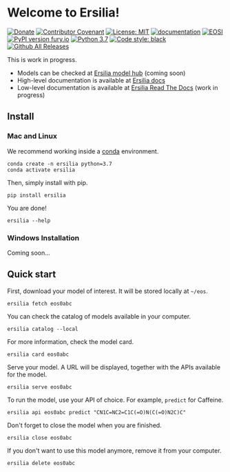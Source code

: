 # Welcome to Ersilia!
[![Donate](https://img.shields.io/badge/Donate-PayPal-green.svg)](https://www.paypal.com/uk/fundraiser/charity/4145012)
[![Contributor Covenant](https://img.shields.io/badge/Contributor%20Covenant-v2.0%20adopted-ff69b4.svg)](CODE_OF_CONDUCT.md)
[![License: MIT](https://img.shields.io/badge/License-MIT-yellow.svg)](https://opensource.org/licenses/MIT)
[![documentation](https://img.shields.io/badge/-Documentation-purple?logo=read-the-docs&logoColor=white)](https://ersilia-hub.netlify.app/docs/)
[![EOSI](https://circleci.com/gh/ersilia-os/ersilia.svg?style=svg)](https://circleci.com/gh/ersilia-os/ersilia)
[![PyPI version fury.io](https://badge.fury.io/py/ersilia.svg)](https://pypi.python.org/pypi/ersilia/)
[![Python 3.7](https://img.shields.io/badge/python-3.7-blue.svg)](https://www.python.org/downloads/release/python-370/)
[![Code style: black](https://img.shields.io/badge/code%20style-black-000000.svg?logo=Python&logoColor=white)](https://github.com/psf/black)
[![Github All Releases](https://img.shields.io/github/downloads/ersilia-os/ersilia/total.svg)]()

This is work in progress.

* Models can be checked at [Ersilia model hub](https://ersilia.io/hub) (coming soon)
* High-level documentation is available at [Ersilia docs](http://ersilia-hub.netlify.app/docs/)
* Low-level documentation is available at [Ersilia Read The Docs](https://ersilia-os.github.io/ersilia/) (work in progress)

## Install

### Mac and Linux

We recommend working inside a [conda](https://docs.conda.io/projects/conda/en/latest/user-guide/install/) environment.
```
conda create -n ersilia python=3.7
conda activate ersilia
```

Then, simply install with pip.
```
pip install ersilia
```

You are done!
```
ersilia --help
```

### Windows Installation
Coming soon...

## Quick start

First, download your model of interest. It will be stored locally at `~/eos`.

```
ersilia fetch eos0abc
```

You can check the catalog of models available in your computer.

```
ersilia catalog --local
```

For more information, check the model card.
```
ersilia card eos0abc
```

Serve your model. A URL will be displayed, together with the APIs available for the model.
```
ersilia serve eos0abc
```

To run the model, use your API of choice. For example, `predict` for Caffeine.
```
ersilia api eos0abc predict "CN1C=NC2=C1C(=O)N(C(=O)N2C)C"
```

Don't forget to close the model when you are finished.
```
ersilia close eos0abc
```

If you don't want to use this model anymore, remove it from your computer.
```
ersilia delete eos0abc
```
